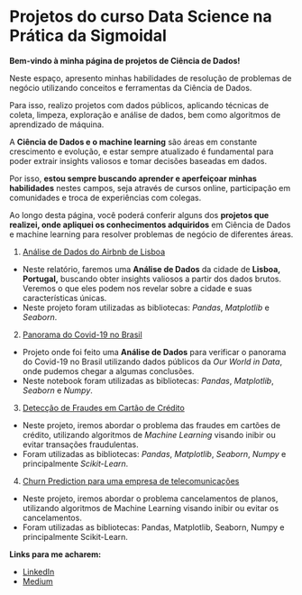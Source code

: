 # Projetos do curso Data Science na Prática da Sigmoidal

**Bem-vindo à minha página de projetos de Ciência de Dados!** 

Neste espaço, apresento minhas habilidades de resolução de problemas de negócio utilizando conceitos e ferramentas da Ciência de Dados. 

Para isso, realizo projetos com dados públicos, aplicando técnicas de coleta, limpeza, exploração e análise de dados, bem como algoritmos de aprendizado de máquina.

A **Ciência de Dados e o machine learning** são áreas em constante crescimento e evolução, e estar sempre atualizado é fundamental para poder extrair insights valiosos e tomar decisões baseadas em dados. 

Por isso, **estou sempre buscando aprender e aperfeiçoar minhas habilidades** nestes campos, seja através de cursos online, participação em comunidades e troca de experiências com colegas.

Ao longo desta página, você poderá conferir alguns dos **projetos que realizei, onde apliquei os conhecimentos adquiridos** em Ciência de Dados e machine learning para resolver problemas de negócio de diferentes áreas.

1. [Análise de Dados do Airbnb de Lisboa](https://github.com/oemeferreira/sigmoidal-projetos/blob/main/Analise-de-Dados-Pandas/Analisando_os_Dados_do_Airbnb.ipynb)

- Neste relatório, faremos uma **Análise de Dados** da cidade de **Lisboa, Portugal,** buscando obter insights valiosos a partir dos dados brutos. Veremos o  que eles podem nos revelar sobre a cidade e suas características únicas.
- Neste projeto foram utilizadas as bibliotecas: *Pandas*, *Matplotlib* e *Seaborn*.

2. [Panorama do Covid-19 no Brasil](https://github.com/oemeferreira/sigmoidal-projetos/blob/main/VIsualizacao%20de%20Dados/Panorama_do_COVID_19_no_Brasil.ipynb)

- Projeto onde foi feito uma **Análise de Dados** para verificar o panorama do Covid-19 no Brasil utilizando dados públicos da *Our World in Data*, onde pudemos chegar a algumas conclusões.
- Neste notebook foram utilizadas as bibliotecas: *Pandas*, *Matplotlib*, *Seaborn* e *Numpy*.

3. [Detecção de Fraudes em Cartão de Crédito](https://github.com/oemeferreira/sigmoidal-projetos/blob/main/Introducao-Machine-Learning/Deteccao_de_Fraude_em_Cartoes_de_Credito.ipynb)
- Neste projeto, iremos abordar o problema das fraudes em cartões de crédito, utilizando algoritmos de *Machine Learning* visando inibir ou evitar transações fraudulentas.
- Foram utilizadas as bibliotecas: *Pandas*, *Matplotlib*, *Seaborn*, *Numpy* e principalmente *Scikit-Learn*.

4. [Churn Prediction para uma empresa de telecomunicações](https://github.com/oemeferreira/sigmoidal-projetos/blob/main/Machine-Learning-Avancado/Churn_Prediction_para_empresa_Hyperconnect_Telecom.ipynb)
- Neste projeto, iremos abordar o problema cancelamentos de planos, utilizando algoritmos de Machine Learning visando inibir ou evitar os cancelamentos.
- Foram utilizadas as bibliotecas: Pandas, Matplotlib, Seaborn, Numpy e principalmente Scikit-Learn.

**Links para me acharem:**
* [LinkedIn](https://www.linkedin.com/in/oemeferreira)
* [Medium](https://medium.com/@emeferreira)
